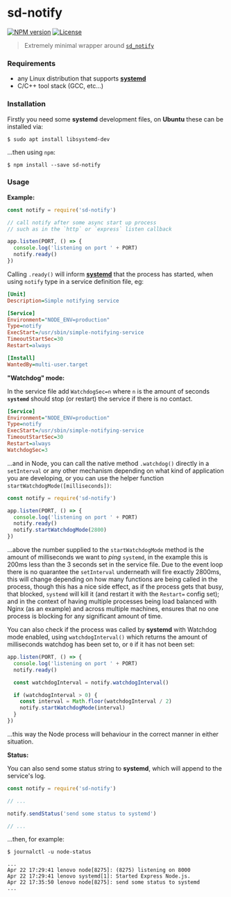# sd-notify

[![NPM version][npm-image]][npm-url]
[![License][license-image]][license-url]

> Extremely minimal wrapper around [`sd_notify`](https://www.freedesktop.org/software/systemd/man/sd_notify.html)

### Requirements

* any Linux distribution that supports [__systemd__](https://en.wikipedia.org/wiki/Systemd)
* C/C++ tool stack (GCC, etc...)

### Installation

Firstly you need some __systemd__ development files, on __Ubuntu__ these can be installed via:

```
$ sudo apt install libsystemd-dev
```

...then using `npm`:

```
$ npm install --save sd-notify
```

### Usage

__Example:__

```javascript
const notify = require('sd-notify')

// call notify after some async start up process
// such as in the `http` or `express` listen callback

app.listen(PORT, () => {
  console.log('listening on port ' + PORT)
  notify.ready()
})
```

Calling `.ready()` will inform [__systemd__](https://www.freedesktop.org/software/systemd/man/systemd.service.html) that the process has started, when using `notify` type in a service definition file, eg:

```ini
[Unit]
Description=Simple notifying service

[Service]
Environment="NODE_ENV=production"
Type=notify
ExecStart=/usr/sbin/simple-notifying-service
TimeoutStartSec=30
Restart=always

[Install]
WantedBy=multi-user.target
```

__"Watchdog" mode:__

In the service file add `WatchdogSec=n` where `n` is the amount of seconds __`systemd`__ should
stop (or restart) the service if there is no contact.

```ini
[Service]
Environment="NODE_ENV=production"
Type=notify
ExecStart=/usr/sbin/simple-notifying-service
TimeoutStartSec=30
Restart=always
WatchdogSec=3
```

...and in Node, you can call the native method `.watchdog()` directly in a `setInterval` or any other mechanism
depending on what kind of application you are developing, or you can use the helper function
`startWatchdogMode([milliseconds])`:

```javascript
const notify = require('sd-notify')

app.listen(PORT, () => {
  console.log('listening on port ' + PORT)
  notify.ready()
  notify.startWatchdogMode(2800)
})
```

...above the number supplied to the `startWatchdogMode` method is the amount of milliseconds
we want to _ping_ `systemd`, in the example this is 200ms less than the 3 seconds set in the
service file. Due to the event loop there is no quarantee the `setInterval` underneath will
fire exactly 2800ms, this will change depending on how many functions are being called in the process,
though this has a nice side effect, as if the process gets that busy, that blocked, `systemd` will kill it
(and restart it with the `Restart=` config set); and in the context of having multiple processes being load
balanced with Nginx (as an example) and across multiple machines, ensures that no one process is blocking
for any significant amount of time.

You can also check if the process was called by __systemd__ with Watchdog mode
enabled, using `watchdogInterval()` which returns the amount of milliseconds
watchdog has been set to, or `0` if it has not been set:

```javascript
app.listen(PORT, () => {
  console.log('listening on port ' + PORT)
  notify.ready()

  const watchdogInterval = notify.watchdogInterval()

  if (watchdogInterval > 0) {
    const interval = Math.floor(watchdogInterval / 2)
    notify.startWatchdogMode(interval)
  }
})
```

...this way the Node process will behaviour in the correct manner in either
situation.

__Status:__

You can also send some status string to __systemd__, which will append to the service's log.

```javascript
const notify = require('sd-notify')

// ...

notify.sendStatus('send some status to systemd')

// ...
```

...then, for example:

```
$ journalctl -u node-status

...
Apr 22 17:29:41 lenovo node[8275]: (8275) listening on 8000
Apr 22 17:29:41 lenovo systemd[1]: Started Express Node.js.
Apr 22 17:35:50 lenovo node[8275]: send some status to systemd
...
```

[npm-image]: https://img.shields.io/npm/v/sd-notify.svg
[npm-url]: https://npmjs.org/package/sd-notify
[license-image]: http://img.shields.io/npm/l/sd-notify.svg
[license-url]: LICENSE
